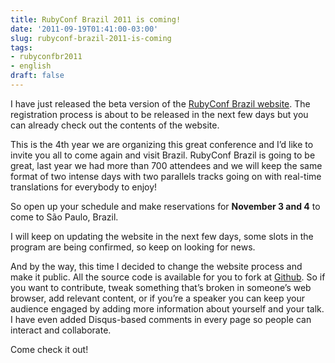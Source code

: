 ```yaml
---
title: RubyConf Brazil 2011 is coming!
date: '2011-09-19T01:41:00-03:00'
slug: rubyconf-brazil-2011-is-coming
tags:
- rubyconfbr2011
- english
draft: false
---
```




I have just released the beta version of the [RubyConf Brazil website](http://www.rubyconf.com.br). The registration process is about to be released in the next few days but you can already check out the contents of the website.

This is the 4th year we are organizing this great conference and I’d like to invite you all to come again and visit Brazil. RubyConf Brazil is going to be great, last year we had more than 700 attendees and we will keep the same format of two intense days with two parallels tracks going on with real-time translations for everybody to enjoy!

So open up your schedule and make reservations for **November 3 and 4** to come to São Paulo, Brazil.

I will keep on updating the website in the next few days, some slots in the program are being confirmed, so keep on looking for news.

And by the way, this time I decided to change the website process and make it public. All the source code is available for you to fork at [Github](https://github.com/akitaonrails/rubyconf2011). So if you want to contribute, tweak something that’s broken in someone’s web browser, add relevant content, or if you’re a speaker you can keep your audience engaged by adding more information about yourself and your talk. I have even added Disqus-based comments in every page so people can interact and collaborate.

Come check it out!

